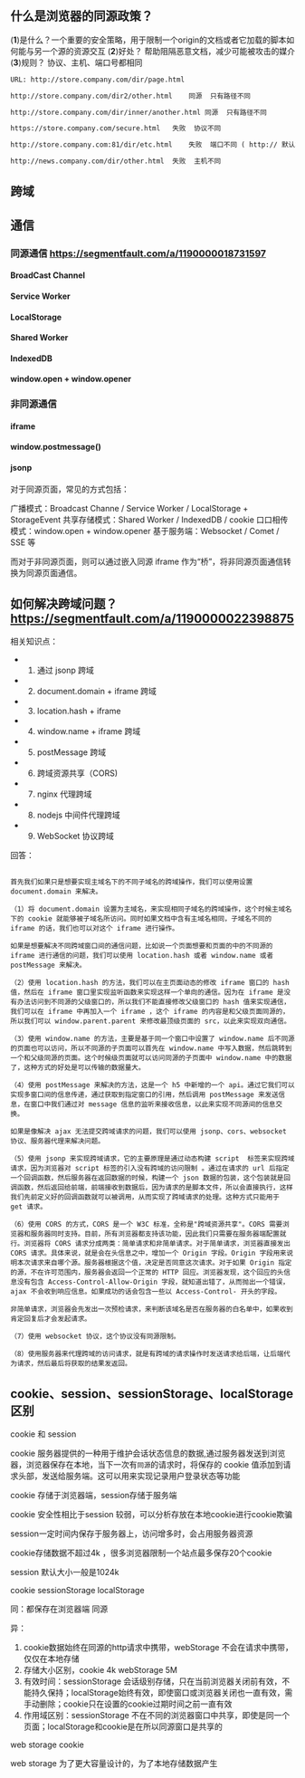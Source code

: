 ## 什么是浏览器的同源政策？

(**1**)是什么？一个重要的安全策略，用于限制一个origin的文档或者它加载的脚本如何能与另一个源的资源交互
(**2**)好处？ 帮助阻隔恶意文档，减少可能被攻击的媒介
(**3**)规则？ 协议、主机、端口号都相同
```html
URL: http://store.company.com/dir/page.html

http://store.company.com/dir2/other.html	同源	只有路径不同

http://store.company.com/dir/inner/another.html	同源	只有路径不同

https://store.company.com/secure.html	失败	协议不同

http://store.company.com:81/dir/etc.html	失败	端口不同 ( http:// 默认端口是80)

http://news.company.com/dir/other.html	失败	主机不同

```
## 跨域

## 通信

### 同源通信  https://segmentfault.com/a/1190000018731597

#### BroadCast Channel

#### Service Worker

#### LocalStorage

#### Shared Worker

#### IndexedDB

#### window.open + window.opener


### 非同源通信

#### iframe
#### window.postmessage()
#### jsonp


对于同源页面，常见的方式包括：

广播模式：Broadcast Channe / Service Worker / LocalStorage + StorageEvent
共享存储模式：Shared Worker / IndexedDB / cookie
口口相传模式：window.open + window.opener
基于服务端：Websocket / Comet / SSE 等


而对于非同源页面，则可以通过嵌入同源 iframe 作为“桥”，将非同源页面通信转换为同源页面通信。


## 如何解决跨域问题？ https://segmentfault.com/a/1190000022398875

相关知识点：

- 1. 通过 jsonp 跨域
- 2. document.domain + iframe 跨域
- 3. location.hash + iframe
- 4. window.name + iframe 跨域
- 5. postMessage 跨域
- 6. 跨域资源共享（CORS)
- 7. nginx 代理跨域
- 8. nodejs 中间件代理跨域
- 9. WebSocket 协议跨域

回答：

```

首先我们如果只是想要实现主域名下的不同子域名的跨域操作，我们可以使用设置 document.domain 来解决。

（1）将 document.domain 设置为主域名，来实现相同子域名的跨域操作，这个时候主域名下的 cookie 就能够被子域名所访问。同时如果文档中含有主域名相同，子域名不同的 iframe 的话，我们也可以对这个 iframe 进行操作。

如果是想要解决不同跨域窗口间的通信问题，比如说一个页面想要和页面的中的不同源的 iframe 进行通信的问题，我们可以使用 location.hash 或者 window.name 或者 postMessage 来解决。

（2）使用 location.hash 的方法，我们可以在主页面动态的修改 iframe 窗口的 hash 值，然后在 iframe 窗口里实现监听函数来实现这样一个单向的通信。因为在 iframe 是没有办法访问到不同源的父级窗口的，所以我们不能直接修改父级窗口的 hash 值来实现通信，我们可以在 iframe 中再加入一个 iframe ，这个 iframe 的内容是和父级页面同源的，所以我们可以 window.parent.parent 来修改最顶级页面的 src，以此来实现双向通信。

（3）使用 window.name 的方法，主要是基于同一个窗口中设置了 window.name 后不同源的页面也可以访问，所以不同源的子页面可以首先在 window.name 中写入数据，然后跳转到一个和父级同源的页面。这个时候级页面就可以访问同源的子页面中 window.name 中的数据了，这种方式的好处是可以传输的数据量大。

（4）使用 postMessage 来解决的方法，这是一个 h5 中新增的一个 api。通过它我们可以实现多窗口间的信息传递，通过获取到指定窗口的引用，然后调用 postMessage 来发送信息，在窗口中我们通过对 message 信息的监听来接收信息，以此来实现不同源间的信息交换。

如果是像解决 ajax 无法提交跨域请求的问题，我们可以使用 jsonp、cors、websocket 协议、服务器代理来解决问题。

（5）使用 jsonp 来实现跨域请求，它的主要原理是通过动态构建 script  标签来实现跨域请求，因为浏览器对 script 标签的引入没有跨域的访问限制 。通过在请求的 url 后指定一个回调函数，然后服务器在返回数据的时候，构建一个 json 数据的包装，这个包装就是回调函数，然后返回给前端，前端接收到数据后，因为请求的是脚本文件，所以会直接执行，这样我们先前定义好的回调函数就可以被调用，从而实现了跨域请求的处理。这种方式只能用于 get 请求。

（6）使用 CORS 的方式，CORS 是一个 W3C 标准，全称是"跨域资源共享"。CORS 需要浏览器和服务器同时支持。目前，所有浏览器都支持该功能，因此我们只需要在服务器端配置就行。浏览器将 CORS 请求分成两类：简单请求和非简单请求。对于简单请求，浏览器直接发出 CORS 请求。具体来说，就是会在头信息之中，增加一个 Origin 字段。Origin 字段用来说明本次请求来自哪个源。服务器根据这个值，决定是否同意这次请求。对于如果 Origin 指定的源，不在许可范围内，服务器会返回一个正常的 HTTP 回应。浏览器发现，这个回应的头信息没有包含 Access-Control-Allow-Origin 字段，就知道出错了，从而抛出一个错误，ajax 不会收到响应信息。如果成功的话会包含一些以 Access-Control- 开头的字段。

非简单请求，浏览器会先发出一次预检请求，来判断该域名是否在服务器的白名单中，如果收到肯定回复后才会发起请求。

（7）使用 websocket 协议，这个协议没有同源限制。

（8）使用服务器来代理跨域的访问请求，就是有跨域的请求操作时发送请求给后端，让后端代为请求，然后最后将获取的结果发返回。
```



## cookie、session、sessionStorage、localStorage区别


cookie  和 session

cookie 服务器提供的一种用于维护会话状态信息的数据,通过服务器发送到浏览器，浏览器保存在本地，当下一次有`同源`的请求时，将保存的 cookie 值添加到请求头部，发送给服务端。这可以用来实现记录用户登录状态等功能

cookie 存储于浏览器端，session存储于服务端

cookie 安全性相比于session 较弱，可以分析存放在本地cookie进行cookie欺骗

session一定时间内保存于服务器上，访问增多时，会占用服务器资源

cookie存储数据不超过4k ，很多浏览器限制一个站点最多保存20个cookie

session 默认大小一般是1024k

cookie sessionStorage localStorage

同：都保存在浏览器端  同源

异：
1. cookie数据始终在同源的http请求中携带，webStorage 不会在请求中携带，仅仅在本地存储
2. 存储大小区别，cookie 4k  webStorage 5M
3. 有效时间：sessionStorage 会话级别存储，只在当前浏览器关闭前有效，不能持久保持；localStorage始终有效，即使窗口或浏览器关闭也一直有效，需手动删除；cookie只在设置的cookie过期时间之前一直有效
4. 作用域区别：sessionStorage 不在不同的浏览器窗口中共享，即使是同一个页面；localStorage和cookie是在所以同源窗口是共享的

web storage  cookie

web storage 为了更大容量设计的，为了本地存储数据产生